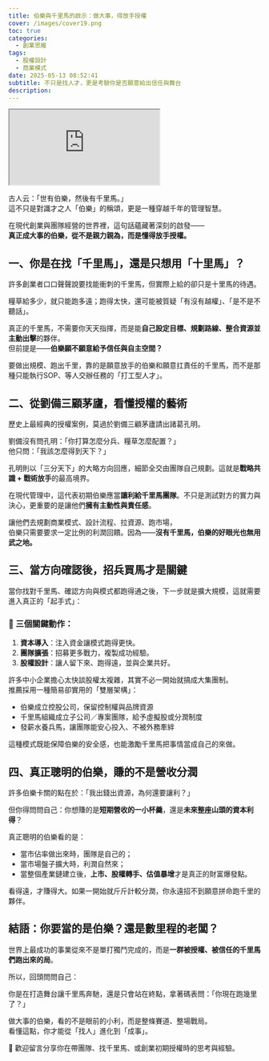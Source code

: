 ```yaml
---
title: 伯樂與千里馬的啟示：做大事，得放手授權
cover: /images/cover19.png
toc: true
categories:
  - 創業思維
tags:
  - 股權設計
  - 商業模式
date: 2025-05-13 08:52:41
subtitle: 不只是找人才，更是考驗你是否願意給出信任與舞台
description:
---
```


<div class="iframe-wrapper">
  <iframe 
    src="https://gamma.app/embed/qkgob5crgvbo7an" 
    title="伯樂與千里馬：打造雙贏的授權領導模式" 
    allow="fullscreen">
  </iframe>
</div>

古人云：「世有伯樂，然後有千里馬。」  
這不只是對識才之人「伯樂」的稱頌，更是一種穿越千年的管理智慧。

在現代創業與團隊經營的世界裡，這句話蘊藏著深刻的啟發——  
**真正成大事的伯樂，從不是親力親為，而是懂得放手授權。**

## 一、你是在找「千里馬」，還是只想用「十里馬」？

許多創業者口口聲聲說要找能衝刺的千里馬，但實際上給的卻只是十里馬的待遇。

糧草給多少，就只能跑多遠；跑得太快，還可能被質疑「有沒有越權」、「是不是不聽話」。

真正的千里馬，不需要你天天指揮，而是能**自己設定目標、規劃路線、整合資源並主動出擊**的夥伴。  
但前提是——**伯樂願不願意給予信任與自主空間？**

要做出規模、跑出千里，靠的是願意放手的伯樂和願意扛責任的千里馬，而不是那種只能執行SOP、等人交辦任務的「打工型人才」。

## 二、從劉備三顧茅廬，看懂授權的藝術

歷史上最經典的授權案例，莫過於劉備三顧茅廬請出諸葛孔明。

劉備沒有問孔明：「你打算怎麼分兵、糧草怎麼配置？」  
他只問：「我該怎麼得到天下？」

孔明則以「三分天下」的大略方向回應，細節全交由團隊自己規劃。這就是**戰略共識 + 戰術放手**的最高境界。

在現代管理中，這代表初期伯樂應當**讓利給千里馬團隊**。不只是測試對方的實力與決心，更重要的是讓他們**擁有主動性與責任感**。

讓他們去規劃商業模式、設計流程、拉資源、跑市場，  
伯樂只需要要求一定比例的利潤回饋。因為——**沒有千里馬，伯樂的好眼光也無用武之地。**

## 三、當方向確認後，招兵買馬才是關鍵

當你找對千里馬、確認方向與模式都跑得通之後，下一步就是擴大規模，這就需要進入真正的「起手式」：

### 🚀 三個關鍵動作：

1. **資本導入**：注入資金讓模式跑得更快。
2. **團隊擴張**：招募更多戰力，複製成功經驗。
3. **股權設計**：讓人留下來、跑得遠，並與企業共好。

許多中小企業擔心太快談股權太複雜，其實不必一開始就搞成大集團制。  
推薦採用一種簡易卻實用的「雙層架構」：

- 伯樂成立控股公司，保留控制權與品牌資源  
- 千里馬組織成立子公司／專案團隊，給予虛擬股或分潤制度  
- 發薪水養兵馬，讓團隊能安心投入、不被外務牽絆

這種模式既能保障伯樂的安全感，也能激勵千里馬把事情當成自己的來做。

## 四、真正聰明的伯樂，賺的不是營收分潤

許多伯樂卡關的點在於：「我出錢出資源，為何還要讓利？」

但你得問問自己：你想賺的是**短期營收的一小杯羹**，還是**未來整座山頭的資本利得**？

真正聰明的伯樂看的是：

- 當市佔率做出來時，團隊是自己的；
- 當市場盤子擴大時，利潤自然來；
- 當整個產業鏈建立後，**上市、股權轉手、估值暴增**才是真正的財富爆發點。

看得遠，才賺得大。如果一開始就斤斤計較分潤，你永遠招不到願意拼命跑千里的夥伴。

## 結語：你要當的是伯樂？還是數里程的老闆？

世界上最成功的事業從來不是單打獨鬥完成的，而是**一群被授權、被信任的千里馬們跑出來的局**。

所以，回頭問問自己：

你是在打造舞台讓千里馬奔馳，還是只會站在終點，拿著碼表問：「你現在跑幾里了？」

做大事的伯樂，看的不是眼前的小利，而是整條賽道、整場戰局。  
看懂這點，你才能從「找人」進化到「成事」。

💬 歡迎留言分享你在帶團隊、找千里馬、或創業初期授權時的思考與經驗。
